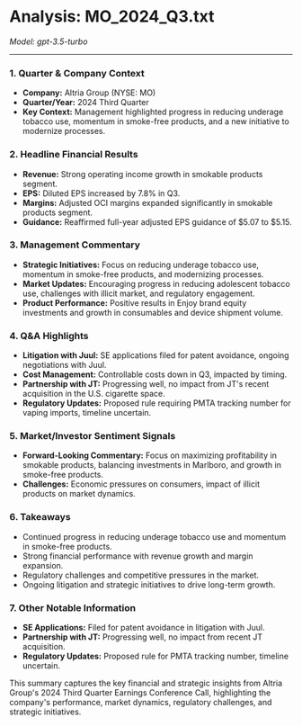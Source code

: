 # Analysis: MO_2024_Q3.txt

*Model: gpt-3.5-turbo*

---

### 1. Quarter & Company Context
- **Company:** Altria Group (NYSE: MO)
- **Quarter/Year:** 2024 Third Quarter
- **Key Context:** Management highlighted progress in reducing underage tobacco use, momentum in smoke-free products, and a new initiative to modernize processes.

### 2. Headline Financial Results
- **Revenue:** Strong operating income growth in smokable products segment.
- **EPS:** Diluted EPS increased by 7.8% in Q3.
- **Margins:** Adjusted OCI margins expanded significantly in smokable products segment.
- **Guidance:** Reaffirmed full-year adjusted EPS guidance of $5.07 to $5.15.

### 3. Management Commentary
- **Strategic Initiatives:** Focus on reducing underage tobacco use, momentum in smoke-free products, and modernizing processes.
- **Market Updates:** Encouraging progress in reducing adolescent tobacco use, challenges with illicit market, and regulatory engagement.
- **Product Performance:** Positive results in Enjoy brand equity investments and growth in consumables and device shipment volume.

### 4. Q&A Highlights
- **Litigation with Juul:** SE applications filed for patent avoidance, ongoing negotiations with Juul.
- **Cost Management:** Controllable costs down in Q3, impacted by timing.
- **Partnership with JT:** Progressing well, no impact from JT's recent acquisition in the U.S. cigarette space.
- **Regulatory Updates:** Proposed rule requiring PMTA tracking number for vaping imports, timeline uncertain.

### 5. Market/Investor Sentiment Signals
- **Forward-Looking Commentary:** Focus on maximizing profitability in smokable products, balancing investments in Marlboro, and growth in smoke-free products.
- **Challenges:** Economic pressures on consumers, impact of illicit products on market dynamics.

### 6. Takeaways
- Continued progress in reducing underage tobacco use and momentum in smoke-free products.
- Strong financial performance with revenue growth and margin expansion.
- Regulatory challenges and competitive pressures in the market.
- Ongoing litigation and strategic initiatives to drive long-term growth.

### 7. Other Notable Information
- **SE Applications:** Filed for patent avoidance in litigation with Juul.
- **Partnership with JT:** Progressing well, no impact from recent JT acquisition.
- **Regulatory Updates:** Proposed rule for PMTA tracking number, timeline uncertain.

This summary captures the key financial and strategic insights from Altria Group's 2024 Third Quarter Earnings Conference Call, highlighting the company's performance, market dynamics, regulatory challenges, and strategic initiatives.